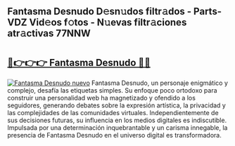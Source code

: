 ## Fantasma Desnudo D𝚎sn𝚞dos filtr𝚊dos - Parts-VDZ Vid𝚎os f𝚘tos - N𝚞evas filtr𝚊ciones atr𝚊ctivas 77NNW

# <h2><a href="http://mb26ln.tromn.icu/?c=Fantasma+Desnudo">🔗👉👉👉 Fantasma Desnudo 🔗🔗</a></h2>

[![Fantasma Desnudo nuevo](https://i.imgur.com/pEAQMta.gif)](http://mb26ln.tromn.icu/?c=Fantasma+Desnudo)
Fantasma Desnudo, un personaje enigmático y complejo, desafía las etiquetas simples. Su enfoque poco ortodoxo para construir una personalidad web ha magnetizado y ofendido a los seguidores, generando debates sobre la expresión artística, la privacidad y las complejidades de las comunidades virtuales. Independientemente de sus decisiones futuras, su influencia en los medios digitales es indiscutible. Impulsada por una determinación inquebrantable y un carisma innegable, la presencia de Fantasma Desnudo en el universo digital es transformadora.
